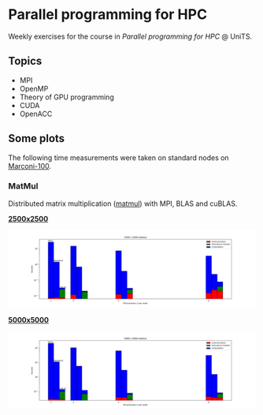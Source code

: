 # Parallel programming for HPC
Weekly exercises for the course in _Parallel programming for HPC_ @ UniTS.

## Topics
- MPI
- OpenMP
- Theory of GPU programming
- CUDA
- OpenACC

## Some plots
The following time measurements were taken on standard nodes on [Marconi-100](https://wiki.u-gov.it/confluence/pages/viewpage.action?pageId=336727645).

### MatMul
Distributed matrix multiplication ([matmul](matmul)) with MPI, BLAS and cuBLAS.

<ins>**2500x2500**</ins>

![](imgs/matmul_2500.png)

<ins>**5000x5000**</ins>

![](imgs/matmul_5000.png)
